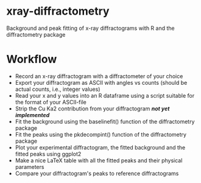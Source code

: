 xray-diffractometry
===================

Background and peak fitting of x-ray diffractograms with R and the diffractometry package

Workflow
========
- Record an x-ray diffractogram with a diffractometer of your choice
- Export your diffractogram as ASCII with angles vs counts (should be actual counts, i.e., integer values)
- Read your x and y values into an R dataframe using a script suitable for the format of your ASCII-file
- Strip the Cu Ka2 contribution from your diffractogram ***not yet implemented***
- Fit the background using the baselinefit() function of the diffractometry package
- Fit the peaks using the pkdecompint() function of the diffractometry package
- Plot your experimental diffractogram, the fitted background and the fitted peaks using ggplot2
- Make a nice LaTeX table with all the fitted peaks and their physical parameters
- Compare your diffractogram's peaks to reference diffractograms
